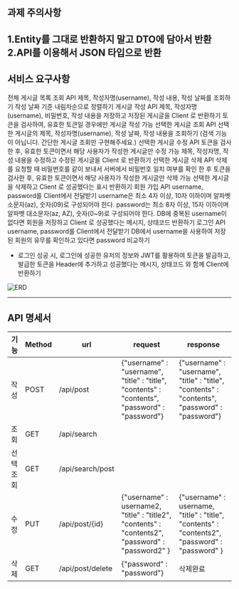 ## 과제 주의사항
1.Entity를 그대로 반환하지 말고 DTO에 담아서 반환
2.API를 이용해서 JSON 타입으로 반환
------------
## 서비스 요구사항
전체 게시글 목록 조회 API
 제목, 작성자명(username), 작성 내용, 작성 날짜를 조회하기
 작성 날짜 기준 내림차순으로 정렬하기
게시글 작성 API
 제목, 작성자명(username), 비밀번호, 작성 내용을 저장하고 저장된 게시글을 Client 로 반환하기
 토큰을 검사하여, 유효한 토큰일 경우에만 게시글 작성 가능
선택한 게시글 조회 API
 선택한 게시글의 제목, 작성자명(username), 작성 날짜, 작성 내용을 조회하기 (검색 기능이 아닙니다. 간단한 게시글 조회만 구현해주세요.)
선택한 게시글 수정 API
 토큰을 검사한 후, 유효한 토큰이면서 해당 사용자가 작성한 게시글만 수정 가능
 제목, 작성자명, 작성 내용을 수정하고 수정된 게시글을 Client 로 반환하기
선택한 게시글 삭제 API
 삭제를 요청할 때 비밀번호를 같이 보내서 서버에서 비밀번호 일치 여부를 확인 한 후
 토큰을 검사한 후, 유효한 토큰이면서 해당 사용자가 작성한 게시글만 삭제 가능
 선택한 게시글을 삭제하고 Client 로 성공했다는 표시 반환하기
회원 가입 API
 username, password를 Client에서 전달받기
 username은 최소 4자 이상, 10자 이하이며 알파벳 소문자(az), 숫자(09)로 구성되어야 한다.
 password는 최소 8자 이상, 15자 이하이며 알파벳 대소문자(az, AZ), 숫자(0~9)로 구성되어야 한다.
 DB에 중복된 username이 없다면 회원을 저장하고 Client 로 성공했다는 메시지, 상태코드 반환하기
로그인 API
 username, password를 Client에서 전달받기
 DB에서 username을 사용하여 저장된 회원의 유무를 확인하고 있다면 password 비교하기
 - 로그인 성공 시, 로그인에 성공한 유저의 정보와 JWT를 활용하여 토큰을 발급하고, 발급한 토큰을 Header에 추가하고 성공했다는 메시지, 상태코드 와 함께 Client에 반환하기

![ERD](https://user-images.githubusercontent.com/122071252/220853279-0240dedd-83b2-463b-a9e9-f404dfa99e94.jpg)

------------------------
## API 명세서

|기능|Method| url              | request                                                                                              |response|
|-----|--|------------------|------------------------------------------------------------------------------------------------------|---|
|작성|POST| /api/post        | {"username" : "username", "title" : "title",  "contents" : "contents", "password" : "password"}              |{"username" : "username", "title" : "title",  "contents" : "contents", "password" : "password"}|
|조회|GET| /api/search      |||
|선택조회|GET| /api/search/post |||
|수정|PUT| /api/post/{id} | {"username" : username2,    "title" : "title2",   "contents" : "contents2",   "password" : "password2"   } | {"username" : username,    "title" : "title",   "contents" : "contents2",   "password" : "password"   } |
|삭제|GET| /api/post/delete | {"password" : "password"} |삭제완료|
